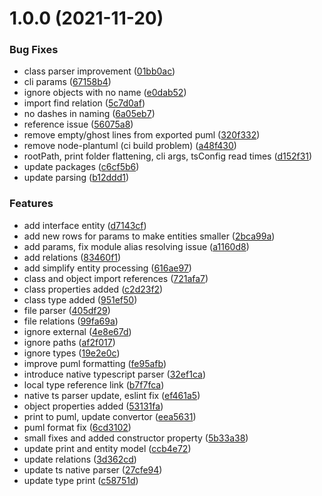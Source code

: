 # 1.0.0 (2021-11-20)


### Bug Fixes

* class parser improvement ([01bb0ac](https://github.com/beecode-rs/msh-vision/commit/01bb0ac3c68d076772a5e2d8a9b68bd99488f320))
* cli params ([67158b4](https://github.com/beecode-rs/msh-vision/commit/67158b47d5a637718fcf17c8f525cd425e17948b))
* ignore objects with no name ([e0dab52](https://github.com/beecode-rs/msh-vision/commit/e0dab52398722df725d6011849a76ccd96b21e64))
* import find relation ([5c7d0af](https://github.com/beecode-rs/msh-vision/commit/5c7d0afccd134a6d6da8eefc39b9325ed1a9d171))
* no dashes in naming ([6a05eb7](https://github.com/beecode-rs/msh-vision/commit/6a05eb7718d7b3f4dd44feb565c6e22679c6683a))
* reference issue ([56075a8](https://github.com/beecode-rs/msh-vision/commit/56075a8cc02e4e283139adf3808a3a8c9fb884f1))
* remove empty/ghost lines from exported puml ([320f332](https://github.com/beecode-rs/msh-vision/commit/320f332b56d833c1f8907b3064d181c142ffe76a))
* remove node-plantuml (ci build problem) ([a48f430](https://github.com/beecode-rs/msh-vision/commit/a48f430b1ff1327e273be7815109f2b6c8dc0774))
* rootPath, print folder flattening, cli args, tsConfig read times ([d152f31](https://github.com/beecode-rs/msh-vision/commit/d152f31e58ef6c33feef4a5a87f476d4b9db22cb))
* update packages ([c6cf5b6](https://github.com/beecode-rs/msh-vision/commit/c6cf5b6babe5eb5d88c145e921e6d2ad4afb92cd))
* update parsing ([b12ddd1](https://github.com/beecode-rs/msh-vision/commit/b12ddd19d93ddda9fc79ae4edd487e779665ab31))


### Features

* add interface entity ([d7143cf](https://github.com/beecode-rs/msh-vision/commit/d7143cf56c2bb452ea722fd1ea088d56ceb6d51a))
* add new rows for params to make entities smaller ([2bca99a](https://github.com/beecode-rs/msh-vision/commit/2bca99a1b3863377f5abba413a9b8ad7f27f558e))
* add params, fix module alias resolving issue ([a1160d8](https://github.com/beecode-rs/msh-vision/commit/a1160d8f8dc33a021b4c49e7f17835a53b4e8659))
* add relations ([83460f1](https://github.com/beecode-rs/msh-vision/commit/83460f163a6c7b430f9487eac1a20e33bf6fc264))
* add simplify entity processing ([616ae97](https://github.com/beecode-rs/msh-vision/commit/616ae972d0a8d62f671079c595c816affa95c2b6))
* class and object import references ([721afa7](https://github.com/beecode-rs/msh-vision/commit/721afa7051ca778536d466c871a49f27f8e0dea5))
* class properties added ([c2d23f2](https://github.com/beecode-rs/msh-vision/commit/c2d23f2b9e2fe57da2b9902427817035a5c928c8))
* class type added ([951ef50](https://github.com/beecode-rs/msh-vision/commit/951ef50a41e8864d76b9e57f94d5e79a9af922ed))
* file parser ([405df29](https://github.com/beecode-rs/msh-vision/commit/405df290962dbcdb70ff4fc41351f92127ba3820))
* file relations ([99fa69a](https://github.com/beecode-rs/msh-vision/commit/99fa69a91a2dc36846431dd7d51644b0fa9a797e))
* ignore external ([4e8e67d](https://github.com/beecode-rs/msh-vision/commit/4e8e67d791ceb18556e5db78927e429bd95b0005))
* ignore paths ([af2f017](https://github.com/beecode-rs/msh-vision/commit/af2f017c5869838ad0efb6bc3ea03b73069f45af))
* ignore types ([19e2e0c](https://github.com/beecode-rs/msh-vision/commit/19e2e0c95190c2e7d0ceee0e8f5a1d868cccabc0))
* improve puml formatting ([fe95afb](https://github.com/beecode-rs/msh-vision/commit/fe95afb76b7f262d71a4d8abff72a176e159720c))
* introduce native typescript parser ([32ef1ca](https://github.com/beecode-rs/msh-vision/commit/32ef1cab8a4f0bd2ead9e6fd6d9fd35a4ca10656))
* local type reference link ([b7f7fca](https://github.com/beecode-rs/msh-vision/commit/b7f7fcabb6545a3cb6c827467131e7b4fca9397f))
* native ts parser update, eslint fix ([ef461a5](https://github.com/beecode-rs/msh-vision/commit/ef461a5edcbcaa81dfbe878e08ac217dacbaf0f5))
* object properties added ([53131fa](https://github.com/beecode-rs/msh-vision/commit/53131fac052027b42dedd458a1866f27bf4c0d43))
* print to puml, update convertor ([eea5631](https://github.com/beecode-rs/msh-vision/commit/eea5631e1dfc3f3287086077806e3a28dee6deeb))
* puml format fix ([6cd3102](https://github.com/beecode-rs/msh-vision/commit/6cd3102104a6af7d39e29edf6a2984d85b5bf861))
* small fixes and added constructor property ([5b33a38](https://github.com/beecode-rs/msh-vision/commit/5b33a383a2b11f02bb7e7967aec30298ce0edb0f))
* update print and entity model ([ccb4e72](https://github.com/beecode-rs/msh-vision/commit/ccb4e72a7e1f8f804e71f7f51c2367fe6b85d677))
* update relations ([3d362cd](https://github.com/beecode-rs/msh-vision/commit/3d362cd9b1558c478cb4055c28f5abd6791fc216))
* update ts native parser ([27cfe94](https://github.com/beecode-rs/msh-vision/commit/27cfe94f93df173cf23589847ea60d80b5764dfa))
* update type print ([c58751d](https://github.com/beecode-rs/msh-vision/commit/c58751d1e29c5f97094afbca372a87a143389625))
